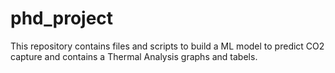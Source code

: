 # phd_project
This repository contains files and scripts to build a ML model to predict CO2 capture and contains a Thermal Analysis graphs and tabels.
